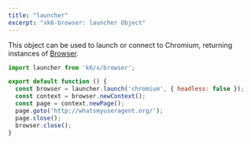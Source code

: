 ```yaml
---
title: "launcher"
excerpt: "xk6-browser: launcher Object"
---
```


This object can be used to launch or connect to Chromium, returning instances of [Browser](/javascript-api/k6-x-browser/browser/).

<CodeGroup labels={[]}>

```javascript
import launcher from 'k6/x/browser';

export default function () {
  const browser = launcher.launch('chromium', { headless: false });
  const context = browser.newContext();
  const page = context.newPage();
  page.goto('http://whatsmyuseragent.org/');
  page.close();
  browser.close();
}
```

</CodeGroup>